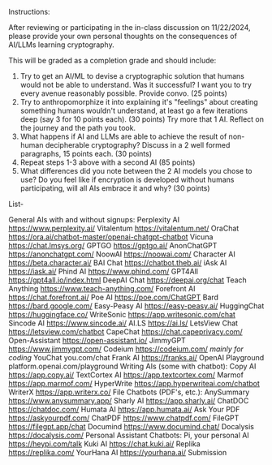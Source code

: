 Instructions:

After reviewing or participating in the in-class discussion on 11/22/2024, please provide your own personal thoughts on the consequences of AI/LLMs learning cryptography.

This will be graded as a completion grade and should include:

1) Try to get an AI/ML to devise a cryptographic solution that humans would not be able to understand. Was it successful? I want you to try every avenue reasonably possible. Provide convo. (25 points)
2) Try to anthropomorphize it into explaining it's "feelings" about creating something humans wouldn't understand, at least go a few iterations deep (say 3 for 10 points each). (30 points) Try more that 1 AI. Reflect on the journey and the path you took.
2) What happens if AI and LLMs are able to achieve the result of non-human decipherable cryptography? Discuss in a 2 well formed paragraphs, 15 points each. (30 points)
4) Repeat steps 1-3 above with a second AI (85 points)
5) What differences did you note between the 2 AI models you chose to use? Do you feel like if encryption is developed without humans participating, will all AIs embrace it and why? (30 points)

List-

General AIs with and without signups:
Perplexity AI https://www.perplexity.ai/ 
Vitalentum https://vitalentum.net/
OraChat https://ora.ai/chatbot-master/openai-chatgpt-chatbot
Vicuna https://chat.lmsys.org/ 
GPTGO https://gptgo.ai/ 
AnonChatGPT https://anonchatgpt.com/
NoowAI https://noowai.com/
Character AI https://beta.character.ai/
BAI Chat https://chatbot.theb.ai/
iAsk AI https://iask.ai/ 
Phind AI https://www.phind.com/ 
GPT4All https://gpt4all.io/index.html
DeepAI Chat https://deepai.org/chat
Teach Anything https://www.teach-anything.com/
Forefront AI https://chat.forefront.ai/
Poe AI https://poe.com/ChatGPT
Bard https://bard.google.com/ 
Easy-Peasy AI https://easy-peasy.ai/
HuggingChat https://huggingface.co/
WriteSonic https://app.writesonic.com/chat
Sincode AI https://www.sincode.ai/
AI.LS https://ai.ls/
LetsView Chat https://letsview.com/chatbot
CapeChat https://chat.capeprivacy.com/
Open-Assistant https://open-assistant.io/
JimmyGPT https://www.jimmygpt.com/
Codeium https://codeium.com/ *mainly for coding*
YouChat you.com/chat
Frank AI https://franks.ai/
OpenAI Playground platform.openai.com/playground
Writing AIs (some with chatbot):
Copy AI https://app.copy.ai/
TextCortex AI https://app.textcortex.com/
Marmof https://app.marmof.com/
HyperWrite https://app.hyperwriteai.com/chatbot
WriterX https://app.writerx.co/
File Chatbots (PDF's, etc.):
AnySummary https://www.anysummary.app/
Sharly AI https://app.sharly.ai/
ChatDOC https://chatdoc.com/
Humata AI https://app.humata.ai/
Ask Your PDF https://askyourpdf.com/
ChatPDF https://www.chatpdf.com/
FileGPT https://filegpt.app/chat
Documind https://www.documind.chat/
Docalysis https://docalysis.com/
Personal Assistant Chatbots:
Pi, your personal AI https://heypi.com/talk
Kuki AI https://chat.kuki.ai/
Replika https://replika.com/
YourHana AI https://yourhana.ai/
Submission